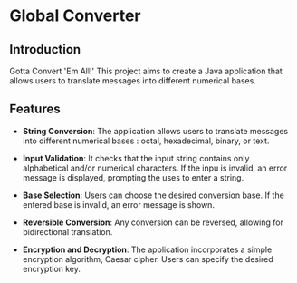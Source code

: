 # Global Converter


## Introduction

Gotta Convert 'Em All!' This project aims to create a Java application that allows users to translate messages into different numerical bases.

## Features

- **String Conversion**: The application allows users to translate messages into different numerical bases : octal, hexadecimal, binary, or text.

- **Input Validation**: It checks that the input string contains only alphabetical and/or numerical characters. If the inpu is invalid, an error message is displayed, prompting the uses to enter a string.

- **Base Selection**: Users can choose the desired conversion base. If the entered base is invalid, an error message is shown.

- **Reversible Conversion**: Any conversion can be reversed, allowing for bidirectional translation.

- **Encryption and Decryption**: The application incorporates a simple encryption algorithm, Caesar cipher. Users can specify the desired encryption key.


